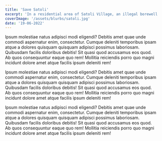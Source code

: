 ```yaml
---
title: 'Save Satoli'
excerpt: 'In a residential area of Satoli Village, an illegal borewell has been dug and operationalized for commercial purposes causing immense anxiety and anger among the residents.'
coverImage: '/assets/blurbs/satoli.jpg'
date: '19-06-2022'
---
```


Ipsum molestiae natus adipisci modi eligendi? Debitis amet quae
unde commodi aspernatur enim, consectetur. Cumque deleniti
temporibus ipsam atque a dolores quisquam quisquam adipisci
possimus laboriosam. Quibusdam facilis doloribus debitis! Sit
quasi quod accusamus eos quod. Ab quos consequuntur eaque quo rem!
Mollitia reiciendis porro quo magni incidunt dolore amet atque
facilis ipsum deleniti rem!

Ipsum molestiae natus adipisci modi eligendi? Debitis amet quae
unde commodi aspernatur enim, consectetur. Cumque deleniti
temporibus ipsam atque a dolores quisquam quisquam adipisci
possimus laboriosam. Quibusdam facilis doloribus debitis! Sit
quasi quod accusamus eos quod. Ab quos consequuntur eaque quo rem!
Mollitia reiciendis porro quo magni incidunt dolore amet atque
facilis ipsum deleniti rem!

Ipsum molestiae natus adipisci modi eligendi? Debitis amet quae
unde commodi aspernatur enim, consectetur. Cumque deleniti
temporibus ipsam atque a dolores quisquam quisquam adipisci
possimus laboriosam. Quibusdam facilis doloribus debitis! Sit
quasi quod accusamus eos quod. Ab quos consequuntur eaque quo rem!
Mollitia reiciendis porro quo magni incidunt dolore amet atque
facilis ipsum deleniti rem!
